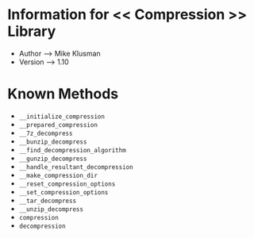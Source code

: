 # Information for << Compression >> Library

* Author --> Mike Klusman
* Version --> 1.10

# Known Methods

* `__initialize_compression`
* `__prepared_compression`
* `__7z_decompress`
* `__bunzip_decompress`
* `__find_decompression_algorithm`
* `__gunzip_decompress`
* `__handle_resultant_decompression`
* `__make_compression_dir`
* `__reset_compression_options`
* `__set_compression_options`
* `__tar_decompress`
* `__unzip_decompress`
* `compression`
* `decompression`
